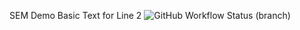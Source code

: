 SEM Demo
Basic Text for Line 2
![GitHub Workflow Status (branch)](https://img.shields.io/github/actions/workflow/status/BobbyWal78/sem/main.yml?branch=master)